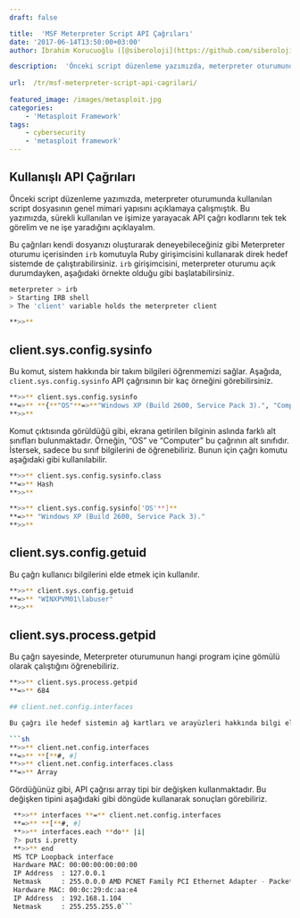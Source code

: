 ```yaml
---
draft: false

title:  'MSF Meterpreter Script API Çağrıları'
date: '2017-06-14T13:50:00+03:00'
author: İbrahim Korucuoğlu ([@siberoloji](https://github.com/siberoloji))

description:  'Önceki script düzenleme yazımızda, meterpreter oturumunda kullanılan script dosyasının genel mimari yapısını açıklamaya çalışmıştık. Bu yazımızda, sürekli kullanılan ve işimize yarayacak API çağrı kodlarını tek tek görelim ve ne işe yaradığını açıklayalım.' 
 
url:  /tr/msf-meterpreter-script-api-cagrilari/
 
featured_image: /images/metasploit.jpg
categories:
    - 'Metasploit Framework'
tags:
    - cybersecurity
    - 'metasploit framework'
---
```



## Kullanışlı API Çağrıları



Önceki script düzenleme yazımızda, meterpreter oturumunda kullanılan script dosyasının genel mimari yapısını açıklamaya çalışmıştık. Bu yazımızda, sürekli kullanılan ve işimize yarayacak API çağrı kodlarını tek tek görelim ve ne işe yaradığını açıklayalım.



Bu çağrıları kendi dosyanızı oluşturarak deneyebileceğiniz gibi Meterpreter oturumu içerisinden `irb` komutuyla Ruby girişimcisini kullanarak direk hedef sistemde de çalıştırabilirsiniz. `irb` girişimcisini, meterpreter oturumu açık durumdayken, aşağıdaki örnekte olduğu gibi başlatabilirsiniz.


```bash
meterpreter > irb
> Starting IRB shell
> The 'client' variable holds the meterpreter client

**>>**
```



## client.sys.config.sysinfo



Bu komut, sistem hakkında bir takım bilgileri öğrenmemizi sağlar. Aşağıda, `client.sys.config.sysinfo` API çağrısının bir kaç örneğini görebilirsiniz.


```bash
**>>** client.sys.config.sysinfo
**=>** **{**"OS"**=>**"Windows XP (Build 2600, Service Pack 3).", "Computer"**=>**"WINXPVM01"**}**
**>>**
```



Komut çıktısında görüldüğü gibi, ekrana getirilen bilginin aslında farklı alt sınıfları bulunmaktadır. Örneğin, “OS” ve “Computer” bu çağrının alt sınıfıdır. İstersek, sadece bu sınıf bilgilerini de öğrenebiliriz. Bunun için çağrı komutu aşağıdaki gibi kullanılabilir.


```bash
**>>** client.sys.config.sysinfo.class
**=>** Hash
**>>**
```


```bash
**>>** client.sys.config.sysinfo['OS'**]**
**=>** "Windows XP (Build 2600, Service Pack 3)."
**>>**
```



## client.sys.config.getuid



Bu çağrı kullanıcı bilgilerini elde etmek için kullanılır.


```bash
**>>** client.sys.config.getuid
**=>** "WINXPVM01\labuser"
**>>**
```



## client.sys.process.getpid



Bu çağrı sayesinde, Meterpreter oturumunun hangi program içine gömülü olarak çalıştığını öğrenebiliriz.


```bash
**>>** client.sys.process.getpid
**=>** 684

## client.net.config.interfaces

Bu çağrı ile hedef sistemin ağ kartları ve arayüzleri hakkında bilgi elde edebilirsiniz.

```sh
**>>** client.net.config.interfaces
**=>** **[**#, #]
**>>** client.net.config.interfaces.class
**=>** Array
```



Gördüğünüz gibi, API çağrısı array tipi bir değişken kullanmaktadır. Bu değişken tipini aşağıdaki gibi döngüde kullanarak sonuçları görebiliriz.


```bash
 **>>** interfaces **=** client.net.config.interfaces
 **=>** **[**#, #]
 **>>** interfaces.each **do** |i|
 ?> puts i.pretty
 **>>** end
 MS TCP Loopback interface
 Hardware MAC: 00:00:00:00:00:00
 IP Address  : 127.0.0.1
 Netmask     : 255.0.0.0 AMD PCNET Family PCI Ethernet Adapter - Packet Scheduler Miniport
 Hardware MAC: 00:0c:29:dc:aa:e4
 IP Address  : 192.168.1.104
 Netmask     : 255.255.255.0```
